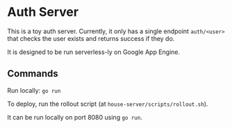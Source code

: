 # Auth Server

This is a toy auth server.
Currently, it only has a single endpoint `auth/<user>` that checks the user exists and returns success if they do.

It is designed to be run serverless-ly on Google App Engine. 

## Commands

Run locally: `go run` 

To deploy, run the rollout script (at
`house-server/scripts/rollout.sh`).

It can be run locally on port 8080 using `go run`.